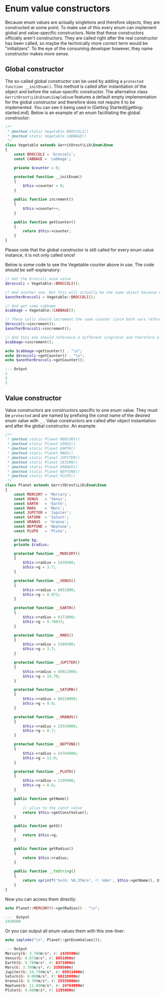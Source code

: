 # Enum value constructors

Because enum values are actually singletons and therefore objects, they are constructed at some point. To make use of this every enum can implement global and value-specific constructors. Note that these constructors officially aren't constructors. They are called right after the real constructor has been called, so maybe the technically more correct term would be "initializers". To the eye of the consuming developer however, they name constructor makes more sense.

## Global constructor
The so-called global constructor can be used by adding a `protected function __initEnum()`. This method is called after instantiation of the object and before the value-specific constructor. The alternative class `GerritDrost\Lib\Enum\SimpleEnum` features a default empty implementation for the global constructor and therefore does not require it to be implemented. You can see it being used in (Getting Started)[getting-started.md]. Below is an example of an enum facilitating the global constructor:
```php
/**
 * @method static Vegetable BROCCOLI()
 * @method static Vegetable CABBAGE()
 */
class Vegetable extends GerritDrost\Lib\Enum\Enum
{
    const BROCCOLI = 'broccoli';
    const CABBAGE = 'cabbage';

    private $counter = 0;

    protected function __initEnum()
    {
        $this->counter = 0;
    }

    public function increment()
    {
        $this->counter++;
    }

    public function getCounter()
    {
        return $this->counter;
    }
}
```
Please note that the global constructor is still called for every enum value instance, it is not only called once!

Below is some code to see the Vegetable counter above in use. The code should be self-explanatory:

```php
// Get the broccoli enum value
$broccoli = Vegetable::BROCCOLI();

// And another one. But this will actually be the same object because enum values are singletons
$anotherBroccoli = Vegetable::BROCCOLI();

// And get some cabbage
$cabbage = Vegetable::CABBAGE();

// These calls should increment the same counter since both vars reference the same singleton
$broccoli->increment();
$anotherBroccoli->increment();

// And this one should reference a different singleton and therefore a different counter
$cabbage->increment();

echo $cabbage->getCounter() . "\n";
echo $broccoli->getCounter() . "\n";
echo $anotherBroccoli->getCounter();

--- Output
1
2
2
```

## Value constructor
Value constructors are constructors specific to one enum value. They must be `protected` and are named by prefixing the const name of the desired enum value with `__`. Value constructors are called after object instantiation and after the global constructor. An example:
```php
/**
 * @method static Planet MERCURY()
 * @method static Planet VENUS()
 * @method static Planet EARTH()
 * @method static Planet MARS()
 * @method static Planet JUPITER()
 * @method static Planet SATURN()
 * @method static Planet URANUS()
 * @method static Planet NEPTUNE()
 * @method static Planet PLUTO()
 */
class Planet extends GerritDrost\Lib\Enum\Enum
{
    const MERCURY = 'Mercury';
    const VENUS   = 'Venus';
    const EARTH   = 'Earth';
    const MARS    = 'Mars';
    const JUPITER = 'Jupiter';
    const SATURN  = 'Saturn';
    const URANUS  = 'Uranus';
    const NEPTUNE = 'Neptune';
    const PLUTO   = 'Pluto';

    private $g;
    private $radius;

    protected function __MERCURY()
    {
        $this->radius = 2439500;
        $this->g = 3.7;
    }

    protected function __VENUS()
    {
        $this->radius = 6051800;
        $this->g = 8.872;
    }

    protected function __EARTH()
    {
        $this->radius = 6371000;
        $this->g = 9.78033;
    }

    protected function __MARS()
    {
        $this->radius = 3389500;
        $this->g = 3.7;
    }

    protected function __JUPITER()
    {
        $this->radius = 69911000;
        $this->g = 24.79;
    }

    protected function __SATURN()
    {
        $this->radius = 60218000;
        $this->g = 9.0;
    }

    protected function __URANUS()
    {
        $this->radius = 25559000;
        $this->g = 8.7;
    }

    protected function __NEPTUNE()
    {
        $this->radius = 24764000;
        $this->g = 11.0;
    }

    protected function __PLUTO()
    {
        $this->radius = 1195000;
        $this->g = 0.6;
    }

    public function getName()
    {
        // alias to the const value
        return $this->getConstValue();
    }

    public function getG()
    {
        return $this->g;
    }

    public function getRadius()
    {
        return $this->radius;
    }

    public function __toString()
    {
        return sprintf('%s(G: %0.3fm/s², r: %dm)', $this->getName(), $this->getG(), $this->getRadius());
    }
}
```
Now you can access them directly:
```php
echo Planet::MERCURY()->getRadius() . "\n";

---  Output
2439500
```

Or you can output all enum values them with this one-liner:
```php
echo implode("\n", Planet::getEnumValues());

--- Output
Mercury(G: 3.700m/s², r: 2439500m)
Venus(G: 8.872m/s², r: 6051800m)
Earth(G: 9.780m/s², r: 6371000m)
Mars(G: 3.700m/s², r: 3389500m)
Jupiter(G: 24.790m/s², r: 69911000m)
Saturn(G: 9.000m/s², r: 60218000m)
Uranus(G: 8.700m/s², r: 25559000m)
Neptune(G: 11.000m/s², r: 24764000m)
Pluto(G: 0.600m/s², r: 1195000m)
```
